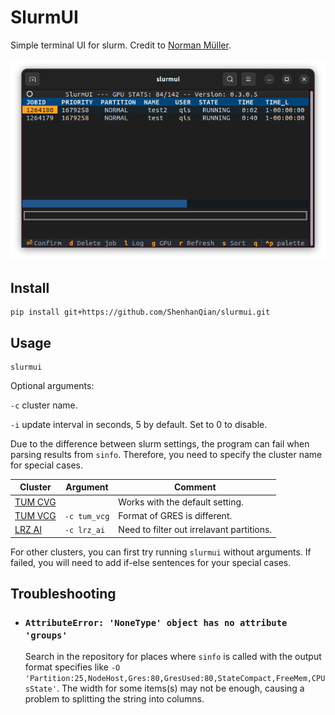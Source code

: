 # SlurmUI
Simple terminal UI for slurm. Credit to [Norman Müller](https://github.com/SirWyver/slurmui).

<div align="center"> 
  <img src="demo.png">
</div>


## Install
```shell
pip install git+https://github.com/ShenhanQian/slurmui.git
```

## Usage

```shell
slurmui
```

Optional arguments:

`-c` cluster name.

`-i` update interval in seconds, 5 by default. Set to 0 to disable.


Due to the difference between slurm settings, the program can fail when parsing results from `sinfo`. Therefore, you need to specify the cluster name for special cases.

| Cluster | Argument | Comment |
|-|-|-|
| [TUM CVG](https://cvg.cit.tum.de/) | | Works with the default setting. |
| [TUM VCG](https://www.niessnerlab.org/) | `-c tum_vcg` | Format of GRES is different. |
| [LRZ AI](https://doku.lrz.de/lrz-ai-systems-11484278.html) | `-c lrz_ai` | Need to filter out irrelavant partitions. |

For other clusters, you can first try running `slurmui` without arguments. If failed, you will need to add if-else sentences for your special cases. 

## Troubleshooting
- ### `AttributeError: 'NoneType' object has no attribute 'groups'`

    Search in the repository for places where `sinfo` is called with the output format specifies like `-O 'Partition:25,NodeHost,Gres:80,GresUsed:80,StateCompact,FreeMem,CPUsState'`. The width for some items(s) may not be enough, causing a problem to splitting the string into columns.